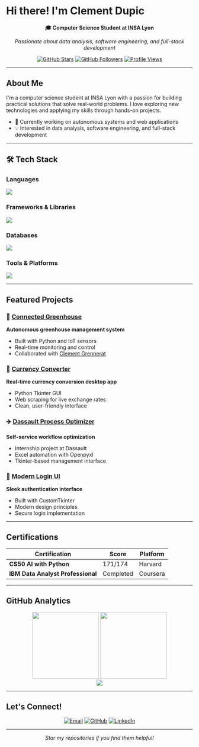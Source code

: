 # Hi there!  I'm Clement Dupic

<div align="center">
  
**🎓 Computer Science Student at INSA Lyon**

*Passionate about data analysis, software engineering, and full-stack development*

[![GitHub Stars](https://custom-icon-badges.demolab.com/github/stars/cdupic?color=55960c&style=for-the-badge&labelColor=488207&logo=star)](https://github.com/cdupic?tab=repositories&sort=stargazers)
[![GitHub Followers](https://custom-icon-badges.demolab.com/github/followers/cdupic?color=236ad3&labelColor=1155ba&style=for-the-badge&logo=person-add&label=Follow&logoColor=white)](https://github.com/cdupic?tab=followers)
[![Profile Views](https://komarev.com/ghpvc/?username=cdupic&style=for-the-badge&color=blueviolet)](https://github.com/cdupic)

</div>

---

##  About Me

I'm a computer science student at INSA Lyon with a passion for building practical solutions that solve real-world problems. I love exploring new technologies and applying my skills through hands-on projects.

- 🔭 Currently working on autonomous systems and web applications
- 💡 Interested in data analysis, software engineering, and full-stack development


---

## 🛠️ Tech Stack

### Languages
<div>
  <img src="https://skillicons.dev/icons?i=python,c,typescript,javascript" />
</div>

### Frameworks & Libraries
<div>
  <img src="https://skillicons.dev/icons?i=react,django,flask" />
</div>

### Databases
<div>
  <img src="https://skillicons.dev/icons?i=mysql,postgres,mongodb" />
</div>

### Tools & Platforms
<div>
  <img src="https://skillicons.dev/icons?i=git,github,gitlab,docker,idea,pycharm,webstorm,vscode" />
</div>

---

## Featured Projects

### 🌱 [Connected Greenhouse](https://github.com/cdupic/P2I-Growbox-Website)
**Autonomous greenhouse management system**
- Built with Python and IoT sensors
- Real-time monitoring and control
- Collaborated with [Clement Grennerat](https://github.com/cgrennerat)

### 💱 [Currency Converter](https://github.com/cdupic/convertisseur-monnaies)
**Real-time currency conversion desktop app**
- Python Tkinter GUI
- Web scraping for live exchange rates
- Clean, user-friendly interface

### ✈️ [Dassault Process Optimizer](https://github.com/cdupic/libre-service-Dassault)
**Self-service workflow optimization**
- Internship project at Dassault
- Excel automation with Openpyxl
- Tkinter-based management interface

### 🔐 [Modern Login UI](https://github.com/cdupic/LoginUI)
**Sleek authentication interface**
- Built with CustomTkinter
- Modern design principles
- Secure login implementation

---

## Certifications 

<div align="center">

| Certification | Score | Platform |
|---------------|--------|----------|
| **CS50 AI with Python** | 171/174 | Harvard |
| **IBM Data Analyst Professional** | Completed | Coursera |

</div>

---

##  GitHub Analytics

<div align="center">
  <img height="180em" src="https://github-readme-stats.vercel.app/api?username=cdupic&show_icons=true&theme=tokyonight&include_all_commits=true&count_private=true&hide_border=true"/>
  <img height="180em" src="https://github-readme-stats.vercel.app/api/top-langs/?username=cdupic&layout=compact&langs_count=8&theme=tokyonight&hide_border=true"/>
</div>

<div align="center">
  <img src="https://github-readme-streak-stats.herokuapp.com/?user=cdupic&theme=tokyonight&hide_border=true"/>
</div>

---

## Let's Connect!

<div align="center">
  
[![Email](https://img.shields.io/badge/Email-D14836?style=for-the-badge&logo=gmail&logoColor=white)](mailto:clement.dupic@insa-lyon.fr)
[![GitHub](https://img.shields.io/badge/GitHub-100000?style=for-the-badge&logo=github&logoColor=white)](https://github.com/cdupic)
[![LinkedIn](https://img.shields.io/badge/LinkedIn-0077B5?style=for-the-badge&logo=linkedin&logoColor=white)](https://linkedin.com/in/clement-dupic)

</div>

---

<div align="center">
  <i> Star my repositories if you find them helpful!</i>
  <br>
</div>

